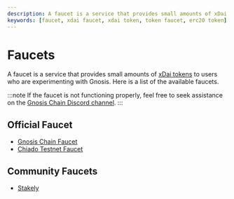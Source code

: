 ```yaml
---
description: A faucet is a service that provides small amounts of xDai tokens to users who are experimenting with Gnosis. Here is a list of the available faucets.
keywords: [faucet, xdai faucet, xdai token, token faucet, erc20 token]
---
```


# Faucets

A faucet is a service that provides small amounts of [xDai tokens](/concepts/tokens/xdai) to users who are experimenting with Gnosis. Here is a list of the available faucets.

:::note
If the faucet is not functioning properly, feel free to seek assistance on the [Gnosis Chain Discord channel](https://discord.gg/gnosischain).
:::

## Official Faucet

- [Gnosis Chain Faucet](https://faucet.gnosischain.com/)
- [Chiado Testnet Faucet](https://faucet.chiadochain.net/)

## Community Faucets

- [Stakely](https://stakely.io/en/faucet/gnosis-chain-xdai)
